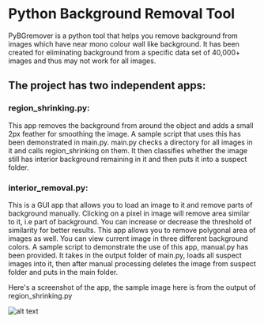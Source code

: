 Python Background Removal Tool
===========

PyBGremover is a python tool that helps you remove background from images which have near mono colour wall like background.
It has been created for eliminating background from a specific data set of 40,000+ images and thus may not work for all images.

## The project has two independent apps:

### **region_shrinking.py**: 
This app removes the background from around the object and adds a small 2px feather for smoothing the image.
A sample script that uses this has been demonstrated in main.py. main.py checks a directory for all images in it and calls region_shrinking on them.
It then classifies whether the image still has interior background remaining in it and then puts it into a suspect folder.

### **interior_removal.py**:
This is a GUI app that allows you to load an image to it and remove parts of background manually. Clicking on a pixel in image will remove
area similar to it, i.e part of background. You can increase or decrease the threshold of similarity for better results. This app allows you 
to remove polygonal area of images as well. You can view current image in three different background colors. 
A sample script to demonstrate the use of this app, manual.py has been provided. It takes in the output folder of main.py, loads
all suspect images into it, then after manual processing deletes the image from suspect folder and puts in the main folder.

Here's a screenshot of the app, the sample image here is from the output of region_shrinking.py

![alt text](https://www.dropbox.com/lightbox/home/Public?select=Screenshot%20from%202013-07-03%2012%3A15%3A59.png "Screenshot")

